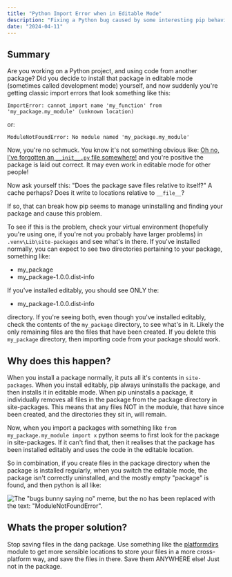 ```yaml
---
title: "Python Import Error when in Editable Mode"
description: "Fixing a Python bug caused by some interesting pip behaviour"
date: "2024-04-11"
---
```


## Summary

Are you working on a Python project, and using code from another package? Did you decide to install that package in editable mode (sometimes called development mode) yourself, and now suddenly you're getting classic import errors that look something like this:

```
ImportError: cannot import name 'my_function' from 'my_package.my_module' (unknown location)
```

or:

```
ModuleNotFoundError: No module named 'my_package.my_module'
```

Now, you're no schmuck. You know it's not something obvious like: [Oh no, I've forgotten an `__init__.py` file somewhere!](https://stackoverflow.com/questions/57695694/pip-install-editable-package-produces-modulenotfounderror) and you're positive the package is laid out correct. It may even work in editable mode for other people!

Now ask yourself this: "Does the package save files relative to itself?" A cache perhaps? Does it write to locations relative to `__file__`?

If so, that can break how pip seems to manage uninstalling and finding your package and cause this problem.

To see if this is the problem, check your virtual environment (hopefully you're using one, if you're not you probably have larger problems) in `.venv\Lib\site-packages` and see what's in there. If you've installed normally, you can expect to see two directories pertaining to your package, something like:

- my_package
- my_package-1.0.0.dist-info

If you've installed editably, you should see ONLY the:

- my_package-1.0.0.dist-info

directory. If you're seeing both, even though you've installed editably, check the contents of the `my_package` directory, to see what's in it. Likely the only remaining files are the files that have been created. If you delete this `my_package` directory, then importing code from your package should work.

## Why does this happen?

When you install a package normally, it puts all it's contents in `site-packages`. When you install editably, pip always uninstalls the package, and then installs it in editable mode. When pip uninstalls a package, it individually removes all files in the package from the package directory in site-packages. This means that any files NOT in the module, that have since been created, and the directories they sit in, will remain.

Now, when you import a packages with something like `from my_package.my_module import x` python seems to first look for the package in site-packages. If it can't find that, then it realises that the package has been installed editably and uses the code in the editable location.

So in combination, if you create files in the package directory when the package is installed regularly, when you switch the editable mode, the package isn't correctly uninstalled, and the mostly empty "package" is found, and then python is all like:

![The "bugs bunny saying no" meme, but the no has been replaced with the text: "ModuleNotFoundError".](/images/blog/python-module-not-found/meme.png)

## Whats the proper solution?

Stop saving files in the dang package. Use something like the [platformdirs](https://pypi.org/project/platformdirs/) module to get more sensible locations to store your files in a more cross-platform way, and save the files in there. Save them ANYWHERE else! Just not in the package.
